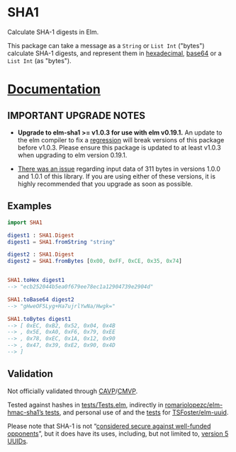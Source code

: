 # SHA1

Calculate SHA-1 digests in Elm.

This package can take a message as a `String` or `List Int` ("bytes") calculate
SHA-1 digests, and represent them in [hexadecimal], [base64] or a `List Int` (as
"bytes").

[hexadecimal]: https://en.wikipedia.org/wiki/Hexadecimal
[base64]: https://en.wikipedia.org/wiki/Base64

# [Documentation](https://package.elm-lang.org/packages/TSFoster/elm-sha1/latest/SHA1)

## IMPORTANT UPGRADE NOTES

- **Upgrade to elm-sha1 >= v1.0.3 for use with elm v0.19.1.** An update to the
  elm compiler to fix a [regression][issue-1945] will break versions of this
  package before v1.0.3. Please ensure this package is updated to at least v1.0.3
  when upgrading to elm version 0.19.1.

- [There was an issue][issue-2] regarding input data of 311 bytes in versions
  1.0.0 and 1.0.1 of this library. If you are using either of these versions, it
  is highly recommended that you upgrade as soon as possible.

[issue-2]: https://github.com/TSFoster/elm-sha1/issues/2
[issue-1945]: https://github.com/elm/compiler/issues/1945

## Examples

```elm
import SHA1

digest1 : SHA1.Digest
digest1 = SHA1.fromString "string"

digest2 : SHA1.Digest
digest2 = SHA1.fromBytes [0x00, 0xFF, 0xCE, 0x35, 0x74]


SHA1.toHex digest1
--> "ecb252044b5ea0f679ee78ec1a12904739e2904d"

SHA1.toBase64 digest2
--> "gHweOF5Lyg+Ha7ujrlYwNa/Hwgk="

SHA1.toBytes digest1
--> [ 0xEC, 0xB2, 0x52, 0x04, 0x4B
--> , 0x5E, 0xA0, 0xF6, 0x79, 0xEE
--> , 0x78, 0xEC, 0x1A, 0x12, 0x90
--> , 0x47, 0x39, 0xE2, 0x90, 0x4D
--> ]
```

## Validation

Not officially validated through [CAVP](http://csrc.nist.gov/groups/STM/cavp/)/[CMVP](https://csrc.nist.gov/groups/STM/cmvp/).

Tested against hashes in [tests/Tests.elm](https://github.com/TSFoster/elm-sha1/blob/master/tests/Tests.elm), indirectly in [romariolopezc/elm-hmac-sha1’s tests](https://github.com/romariolopezc/elm-hmac-sha1/blob/master/tests/HmacSha1Test.elm), and personal use of and the [tests](https://github.com/TSFoster/elm-uuid/blob/2.2.0/tests/Tests.elm) for [TSFoster/elm-uuid](https://package.elm-lang.org/packages/TSFoster/elm-uuid/latest/).

Please note that SHA-1 is not “[considered secure against well-funded opponents](https://en.wikipedia.org/wiki/SHA-1)”, but it does have its uses, including, but not limited to, [version 5 UUIDs](https://package.elm-lang.org/packages/TSFoster/elm-uuid/latest/UUID#childNamed).
